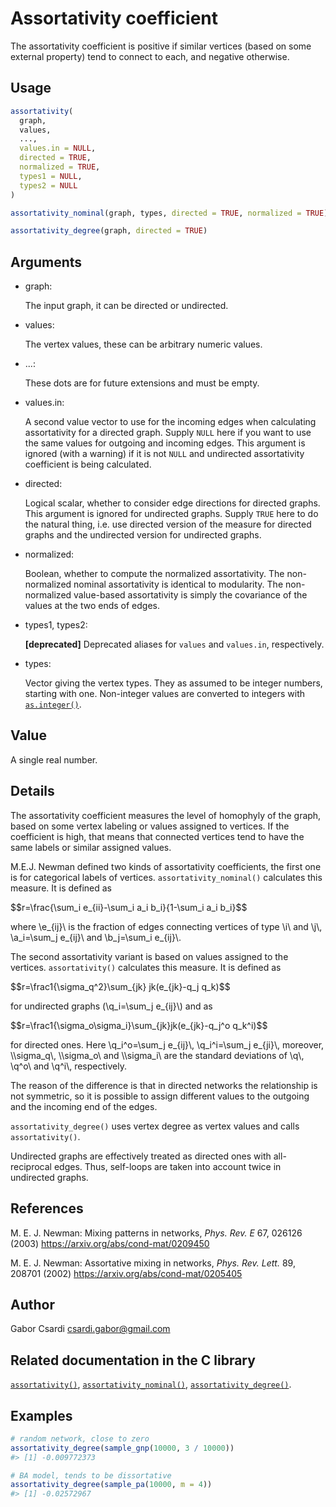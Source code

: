 # Assortativity coefficient

The assortativity coefficient is positive if similar vertices (based on
some external property) tend to connect to each, and negative otherwise.

## Usage

``` r
assortativity(
  graph,
  values,
  ...,
  values.in = NULL,
  directed = TRUE,
  normalized = TRUE,
  types1 = NULL,
  types2 = NULL
)

assortativity_nominal(graph, types, directed = TRUE, normalized = TRUE)

assortativity_degree(graph, directed = TRUE)
```

## Arguments

- graph:

  The input graph, it can be directed or undirected.

- values:

  The vertex values, these can be arbitrary numeric values.

- ...:

  These dots are for future extensions and must be empty.

- values.in:

  A second value vector to use for the incoming edges when calculating
  assortativity for a directed graph. Supply `NULL` here if you want to
  use the same values for outgoing and incoming edges. This argument is
  ignored (with a warning) if it is not `NULL` and undirected
  assortativity coefficient is being calculated.

- directed:

  Logical scalar, whether to consider edge directions for directed
  graphs. This argument is ignored for undirected graphs. Supply `TRUE`
  here to do the natural thing, i.e. use directed version of the measure
  for directed graphs and the undirected version for undirected graphs.

- normalized:

  Boolean, whether to compute the normalized assortativity. The
  non-normalized nominal assortativity is identical to modularity. The
  non-normalized value-based assortativity is simply the covariance of
  the values at the two ends of edges.

- types1, types2:

  **\[deprecated\]** Deprecated aliases for `values` and `values.in`,
  respectively.

- types:

  Vector giving the vertex types. They as assumed to be integer numbers,
  starting with one. Non-integer values are converted to integers with
  [`as.integer()`](https://rdrr.io/r/base/integer.html).

## Value

A single real number.

## Details

The assortativity coefficient measures the level of homophyly of the
graph, based on some vertex labeling or values assigned to vertices. If
the coefficient is high, that means that connected vertices tend to have
the same labels or similar assigned values.

M.E.J. Newman defined two kinds of assortativity coefficients, the first
one is for categorical labels of vertices. `assortativity_nominal()`
calculates this measure. It is defined as

\$\$r=\frac{\sum_i e\_{ii}-\sum_i a_i b_i}{1-\sum_i a_i b_i}\$\$

where \\e\_{ij}\\ is the fraction of edges connecting vertices of type
\\i\\ and \\j\\, \\a_i=\sum_j e\_{ij}\\ and \\b_j=\sum_i e\_{ij}\\.

The second assortativity variant is based on values assigned to the
vertices. `assortativity()` calculates this measure. It is defined as

\$\$r=\frac1{\sigma_q^2}\sum\_{jk} jk(e\_{jk}-q_j q_k)\$\$

for undirected graphs (\\q_i=\sum_j e\_{ij}\\) and as

\$\$r=\frac1{\sigma_o\sigma_i}\sum\_{jk}jk(e\_{jk}-q_j^o q_k^i)\$\$

for directed ones. Here \\q_i^o=\sum_j e\_{ij}\\, \\q_i^i=\sum_j
e\_{ji}\\, moreover, \\\sigma_q\\, \\\sigma_o\\ and \\\sigma_i\\ are the
standard deviations of \\q\\, \\q^o\\ and \\q^i\\, respectively.

The reason of the difference is that in directed networks the
relationship is not symmetric, so it is possible to assign different
values to the outgoing and the incoming end of the edges.

`assortativity_degree()` uses vertex degree as vertex values and calls
`assortativity()`.

Undirected graphs are effectively treated as directed ones with
all-reciprocal edges. Thus, self-loops are taken into account twice in
undirected graphs.

## References

M. E. J. Newman: Mixing patterns in networks, *Phys. Rev. E* 67, 026126
(2003) <https://arxiv.org/abs/cond-mat/0209450>

M. E. J. Newman: Assortative mixing in networks, *Phys. Rev. Lett.* 89,
208701 (2002) <https://arxiv.org/abs/cond-mat/0205405>

## Author

Gabor Csardi <csardi.gabor@gmail.com>

## Related documentation in the C library

[`assortativity()`](https://igraph.org/c/html/latest/igraph-Structural.html#igraph_assortativity),
[`assortativity_nominal()`](https://igraph.org/c/html/latest/igraph-Structural.html#igraph_assortativity_nominal),
[`assortativity_degree()`](https://igraph.org/c/html/latest/igraph-Structural.html#igraph_assortativity_degree).

## Examples

``` r
# random network, close to zero
assortativity_degree(sample_gnp(10000, 3 / 10000))
#> [1] -0.009772373

# BA model, tends to be dissortative
assortativity_degree(sample_pa(10000, m = 4))
#> [1] -0.02572967
```
